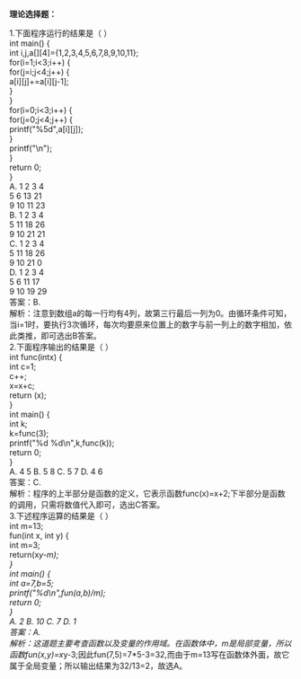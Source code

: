 **理论选择题：**

1.下面程序运行的结果是（ ）             
int main() {                                 
    int i,j,a[][4]={1,2,3,4,5,6,7,8,9,10,11};                            
    for(i=1;i<3;i++) {                           
        for(j=i;j<4;j++) {                                 
            a[i][j]+=a[i][j-1];                       
        }                                              
    }                                         
    for(i=0;i<3;i++) {                            
        for(j=0;j<4;j++) {                          
            printf("%5d",a[i][j]);                   
        }                       
        printf("\n");                 
    }                          
    return 0;                          
}                 
A.     1     2     3     4                 
       5     6     13    21          
       9     10    11    23          
B.     1     2     3     4         
       5     11    18    26        
       9     10    21    21      
C.     1     2     3     4       
       5     11    18    26        
       9     10    21    0      
D.     1     2     3     4       
       5     6     11    17        
       9     10    19    29      
答案：B.             
解析：注意到数组a的每一行均有4列，故第三行最后一列为0。由循环条件可知，当i=1时，要执行3次循环，每次均要原来位置上的数字与前一列上的数字相加，依此类推，即可选出B答案。         
2.下面程序输出的结果是（ ）        
int func(intx) {         
    int c=1;        
    c++;           
    x=x+c;                     
    return (x);  
}                    
int main() {             
    int k;         
    k=func(3);           
    printf("%d %d\n",k,func(k));         
    return 0;      
}           
A. 4  5    B.  5  8    C.  5  7    D.  4  6  
答案：C.              
解析：程序的上半部分是函数的定义，它表示函数func(x)=x+2;下半部分是函数的调用，只需将数值代入即可，选出C答案。   
3.下述程序运算的结果是（ ）       
int m=13;        
fun(int x, int y) {               
    int m=3;        
    return(x*y-m);             
}           
int main() {                   
    int a=7,b=5;            
    printf("%d\n",fun(a,b)/m);         
    return 0;           
}       
A. 2     B. 10     C. 7     D. 1      
答案：A.        
解析：这道题主要考查函数以及变量的作用域。在函数体中，m是局部变量，所以函数fun(x,y)=x*y-3;因此fun(7,5)=7*5-3=32,而由于m=13写在函数体外面，故它属于全局变量；所以输出结果为32/13=2，故选A。                                                                                                        